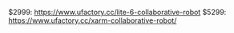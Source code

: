 $2999: https://www.ufactory.cc/lite-6-collaborative-robot
$5299: https://www.ufactory.cc/xarm-collaborative-robot/

